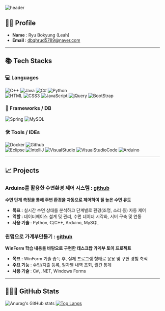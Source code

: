 <!-- Header -->
![header](https://capsule-render.vercel.app/api?type=blur&height=350&color=gradient&text=Ryu's%20Repository&reversal=false&section=header&textBg=false&fontAlign=50&animation=fadeIn&fontColor=3f568b)


## 👩‍💻 Profile
- **Name** : Ryu Bokyung (Leah)
- **Email** : dbqhrud5789@naver.com


---

## 📚 Tech Stacks
<div>

### 💻 Languages
  <!-- languages -->
<img alt="C++" src="https://img.shields.io/badge/C++-F6DB16.svg?&style=for-the-badge&logo=C%2B%2B&logoColor=white"/>
<img alt="Java" src="https://img.shields.io/badge/Java-E34F26.svg?&style=for-the-badge&logo=Java&logoColor=white"/>
<img alt="C#" src="https://img.shields.io/badge/C%23-239120?style=for-the-badge&logo=c-sharp&logoColor=white"/>
<img alt="Python" src="https://img.shields.io/badge/Python-0F91FD.svg?&style=for-the-badge&logo=Python&logoColor=white"/>
<br>
<img alt="HTML" src="https://img.shields.io/badge/HTML-E34F26.svg?&style=for-the-badge&logo=HTML5&logoColor=white"/>
<img alt="CSS3" src="https://img.shields.io/badge/CSS3-FF9933.svg?&style=for-the-badge&logo=CSS3&logoColor=white"/>
<img alt="JavaScript" src="https://img.shields.io/badge/JavaScript-F7DF1E.svg?&style=for-the-badge&logo=JavaScript&logoColor=grey"/>
<img alt="jQuery" src="https://img.shields.io/badge/jQuery-0769AD?style=for-the-badge&logo=jquery&logoColor=white"/>
<img alt="BootStrap" src="https://img.shields.io/badge/Bootstrap-563D7C?style=for-the-badge&logo=bootstrap&logoColor=white"/>

<!--Frameworks/ 라이브러리/ DB -->
### 🧰 Frameworks / DB
<img alt="Spring" src="https://img.shields.io/badge/Spring-6DB33F?style=for-the-badge&logo=spring&logoColor=white"/>
<img alt="MySQL" src="https://img.shields.io/badge/MySQL-00000F?style=for-the-badge&logo=mysql&logoColor=white"/>

  <!-- tools -->
### 🛠 Tools / IDEs
<img alt="Docker" src="https://img.shields.io/badge/docker-%230db7ed.svg?style=for-the-badge&logo=docker&logoColor=white"/>
<img alt="Github" src="https://img.shields.io/badge/Github-181717.svg?&style=for-the-badge&logo=Github&logoColor=white"/>
<br>
<img alt="Eclipse" src="https://img.shields.io/badge/Eclipse-2C2255.svg?&style=for-the-badge&logo=Eclipse&logoColor=white"/>
<img alt="IntelliJ" src="https://img.shields.io/badge/IntelliJ_IDEA-000000.svg?style=for-the-badge&logo=intellij-idea&logoColor=white"/>
<img alt="VisualStudio" src="https://img.shields.io/badge/Visual_Studio-5C2D91?style=for-the-badge&logo=visual%20studio&logoColor=white"/>
<img alt="VisualStudioCode" src="https://img.shields.io/badge/Visual_Studio_Code-0078D4?style=for-the-badge&logo=visual%20studio%20code&logoColor=white"/>
<img alt="Arduino" src="https://img.shields.io/badge/Arduino-00979D?style=for-the-badge&logo=arduino&logoColor=white"/>

<br>
</div>

---


## 📈 Projects
### Arduino를 활용한 수면환경 제어 시스템 : [github](https://github.com/GiveMeJobGroup/2025-IoT-MiniProject)
  **수면 단계 측정을 통해 주변 환경을 자동으로 제어하여 질 높은 수면 유도**
  - **목표** : 실시간 수면 상태를 분석하고 단계별로 환경(조명, 소리 등) 자동 제어
  - **역할** : 데이터베이스 설계 및 관리, 수면 데이터 시각화, 서버 구축 및 연동
  - **사용 기술** : Python, C/C++, Arduino, MySQL

### 윈앱으로 가계부만들기 : [github](https://github.com/Bokyung-R/WinApp_toyproject)
  **WinForm 학습 내용을 바탕으로 구현한 데스크탑 가계부 토이 프로젝트**
  - **목표** : WinForm 기술 습득 후, 실제 프로그램 형태로 응용 및 구현 경험 축적
  - **주요 기능** : 수입/지출 등록, 일자별 내역 조회, 월간 통계
  - **사용 기술** : C#, .NET, Windows Forms


---

## 👨🏻‍💻 GitHub Stats
![Anurag's GitHub stats](https://github-readme-stats.vercel.app/api?username=Bokyung-R&show_icons=true&theme=radical)
[![Top Langs](https://github-readme-stats.vercel.app/api/top-langs/?username=Bokyung-R&layout=compact)](https://github.com/delay-100/github-readme-stats)

<br><br>
